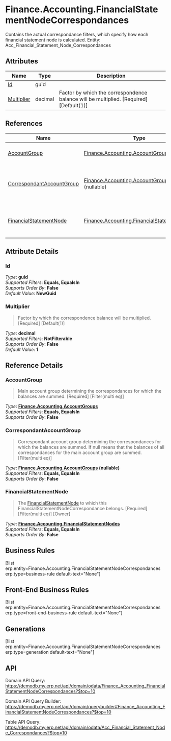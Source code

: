 # Finance.Accounting.FinancialStatementNodeCorrespondances

Contains the actual correspondance filters, which specify how each financial statement node is calculated. Entity: Acc_Financial_Statement_Node_Correspondances

## Attributes

| Name | Type | Description |
| ---- | ---- | --- |
| [Id](Finance.Accounting.FinancialStatementNodeCorrespondances.md#Id) | guid |  
| [Multiplier](Finance.Accounting.FinancialStatementNodeCorrespondances.md#Multiplier) | decimal | Factor by which the correspondence balance will be multiplied. [Required] [Default(1)] 

## References

| Name | Type | Description |
| ---- | ---- | --- |
| [AccountGroup](Finance.Accounting.FinancialStatementNodeCorrespondances.md#AccountGroup) | [Finance.Accounting.AccountGroups](Finance.Accounting.AccountGroups.md) | Main account group determining the correspondances for which the balances are summed. [Required] [Filter(multi eq)] |
| [CorrespondantAccountGroup](Finance.Accounting.FinancialStatementNodeCorrespondances.md#CorrespondantAccountGroup) | [Finance.Accounting.AccountGroups](Finance.Accounting.AccountGroups.md) (nullable) | Correspondant account group determining the correspondances for which the balances are summed. If null means that the balances of all correspondances for the main account group are summed. [Filter(multi eq)] |
| [FinancialStatementNode](Finance.Accounting.FinancialStatementNodeCorrespondances.md#FinancialStatementNode) | [Finance.Accounting.FinancialStatementNodes](Finance.Accounting.FinancialStatementNodes.md) | The [FinancialStatementNode](Finance.Accounting.FinancialStatementNodeCorrespondances.md#FinancialStatementNode) to which this FinancialStatementNodeCorrespondance belongs. [Required] [Filter(multi eq)] [Owner] |


## Attribute Details

### Id

_Type_: **guid**  
_Supported Filters_: **Equals, EqualsIn**  
_Supports Order By_: **False**  
_Default Value_: **NewGuid**  

### Multiplier

> Factor by which the correspondence balance will be multiplied. [Required] [Default(1)]

_Type_: **decimal**  
_Supported Filters_: **NotFilterable**  
_Supports Order By_: **False**  
_Default Value_: **1**  


## Reference Details

### AccountGroup

> Main account group determining the correspondances for which the balances are summed. [Required] [Filter(multi eq)]

_Type_: **[Finance.Accounting.AccountGroups](Finance.Accounting.AccountGroups.md)**  
_Supported Filters_: **Equals, EqualsIn**  
_Supports Order By_: **False**  

### CorrespondantAccountGroup

> Correspondant account group determining the correspondances for which the balances are summed. If null means that the balances of all correspondances for the main account group are summed. [Filter(multi eq)]

_Type_: **[Finance.Accounting.AccountGroups](Finance.Accounting.AccountGroups.md) (nullable)**  
_Supported Filters_: **Equals, EqualsIn**  
_Supports Order By_: **False**  

### FinancialStatementNode

> The [FinancialStatementNode](Finance.Accounting.FinancialStatementNodeCorrespondances.md#FinancialStatementNode) to which this FinancialStatementNodeCorrespondance belongs. [Required] [Filter(multi eq)] [Owner]

_Type_: **[Finance.Accounting.FinancialStatementNodes](Finance.Accounting.FinancialStatementNodes.md)**  
_Supported Filters_: **Equals, EqualsIn**  
_Supports Order By_: **False**  



## Business Rules

[!list erp.entity=Finance.Accounting.FinancialStatementNodeCorrespondances erp.type=business-rule default-text="None"]

## Front-End Business Rules

[!list erp.entity=Finance.Accounting.FinancialStatementNodeCorrespondances erp.type=front-end-business-rule default-text="None"]

## Generations

[!list erp.entity=Finance.Accounting.FinancialStatementNodeCorrespondances erp.type=generation default-text="None"]

## API

Domain API Query:
<https://demodb.my.erp.net/api/domain/odata/Finance_Accounting_FinancialStatementNodeCorrespondances?$top=10>

Domain API Query Builder:
<https://demodb.my.erp.net/api/domain/querybuilder#Finance_Accounting_FinancialStatementNodeCorrespondances?$top=10>

Table API Query:
<https://demodb.my.erp.net/api/domain/odata/Acc_Financial_Statement_Node_Correspondances?$top=10>

